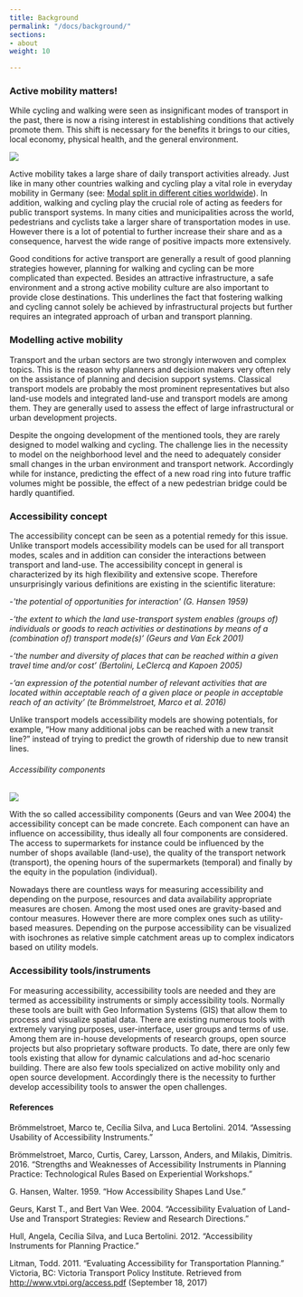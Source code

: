 ```yaml
---
title: Background
permalink: "/docs/background/"
sections:
- about
weight: 10

---
```

### Active mobility matters!

While cycling and walking were seen as insignificant modes of transport in the past, there is now a rising interest in establishing conditions that actively promote them. This shift is necessary for the benefits it brings to our cities, local economy, physical health, and the general environment.

![](/images/docs/about/modalsplit.webp)

Active mobility takes a large share of daily transport activities already. Just like in many other countries walking and cycling play a vital role in everyday mobility in Germany (see: [Modal split in different cities worldwide](https://en.wikipedia.org/wiki/Modal_share)). In addition, walking and cycling play the crucial role of acting as feeders for public transport systems. In many cities and municipalities across the world, pedestrians and cyclists take a larger share of transportation modes in use. However there is a lot of potential to further increase their share and as a consequence, harvest the wide range of positive impacts more extensively.

Good conditions for active transport are generally a result of good planning strategies however, planning for walking and cycling can be more complicated than expected. Besides an attractive infrastructure, a safe environment and a strong active mobility culture are also important to provide close destinations. This underlines the fact that fostering walking and cycling cannot solely be achieved by infrastructural projects but further requires an integrated approach of urban and transport planning.

### Modelling active mobility

Transport and the urban sectors are two strongly interwoven and complex topics. This is the reason why planners and decision makers very often rely on the assistance of planning and decision support systems. Classical transport models are probably the most prominent representatives but also land-use models and integrated land-use and transport models are among them. They are generally used to assess the effect of large infrastructural or urban development projects.

Despite the ongoing development of the mentioned tools, they are rarely designed to model walking and cycling. The challenge lies in the necessity to model on the neighborhood level and the need to adequately consider small changes in the urban environment and transport network. Accordingly while for instance, predicting the effect of a new road ring into future traffic volumes might be possible, the effect of a new pedestrian bridge could be hardly quantified.

### Accessibility concept

The accessibility concept can be seen as a potential remedy for this issue. Unlike transport models accessibility models can be used for all transport modes, scales and in addition can consider the interactions between transport and land-use. The accessibility concept in general is characterized by its high flexibility and extensive scope. Therefore unsurprisingly various definitions are existing in the scientific literature:

\-_'the potential of opportunities for interaction' (G. Hansen 1959)_

\-_‘the extent to which the land use-transport system enables (groups of) individuals or goods to reach activities or destinations by means of a (combination of) transport mode(s)’ (Geurs and Van Eck 2001)_

\-_‘the number and diversity of places that can be reached within a given travel time and/or cost’ (Bertolini, LeClercq and Kapoen 2005)_

\-_‘an expression of the potential number of relevant activities that are located within
acceptable reach of a given place or people in acceptable reach of an activity’ (te
Brömmelstroet, Marco et al. 2016)_

Unlike transport models accessibility models are showing potentials, for example, “How many additional jobs can be reached with a new transit line?” instead of trying to predict the growth of ridership due to new transit lines.

###### Accessibility components

![](/images/docs/about/accessibility_components.webp)

With the so called accessibility components (Geurs and van Wee 2004) the accessibility concept can be made concrete. Each component can have an influence on accessibility, thus ideally all four components are considered. The access to supermarkets for instance could be influenced by the number of shops available (land-use), the quality of the transport network (transport), the opening hours of the supermarkets (temporal) and finally by the equity in the population (individual).

Nowadays there are countless ways for measuring accessibility and depending on the purpose, resources and data availability appropriate measures are chosen. Among the most used ones are gravity-based and contour measures. However there are more complex ones such as utility-based measures. Depending on the purpose accessibility can be visualized with isochrones as relative simple catchment areas up to complex indicators based on utility models.

### Accessibility tools/instruments

For measuring accessibility, accessibility tools are needed and they are termed as accessibility instruments or simply accessibility tools. Normally these tools are built with Geo Information Systems (GIS) that allow them to process and visualize spatial data. There are existing numerous tools with extremely varying purposes, user-interface, user groups and terms of use. Among them are in-house developments of research groups, open source projects but also proprietary software products. To date, there are only few tools existing that allow for dynamic calculations and ad-hoc scenario building. There are also few tools specialized on active mobility only and open source development. Accordingly there is the necessity to further develop accessibility tools to answer the open challenges.

#### References

Brömmelstroet, Marco te, Cecília Silva, and Luca Bertolini. 2014. “Assessing Usability of
Accessibility Instruments.”

Brömmelstroet, Marco, Curtis, Carey, Larsson, Anders, and Milakis, Dimitris. 2016. “Strengths and
Weaknesses of Accessibility Instruments in Planning Practice: Technological Rules Based on
Experiential Workshops.”

G. Hansen, Walter. 1959. “How Accessibility Shapes Land Use.”

Geurs, Karst T., and Bert Van Wee. 2004. “Accessibility Evaluation of Land-Use and Transport
Strategies: Review and Research Directions.”

Hull, Angela, Cecília Silva, and Luca Bertolini. 2012. “Accessibility Instruments for Planning
Practice.”

Litman, Todd. 2011. “Evaluating Accessibility for Transportation Planning.” Victoria, BC: Victoria
Transport Policy Institute. Retrieved from
http://www.vtpi.org/access.pdf (September 18, 2017)